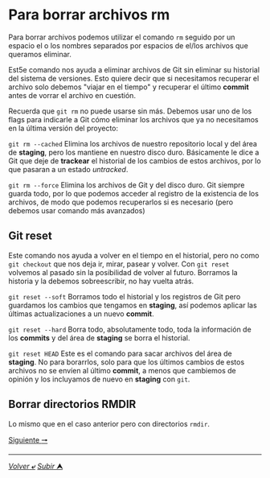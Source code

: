 # Para borrar archivos rm

Para borrar archivos podemos utilizar el comando `rm` seguido por un espacio el o los nombres separados por espacios de el/los archivos que queramos eliminar.

Est5e comando nos ayuda a eliminar archivos de Git sin eliminar su historial del sistema de versiones. Esto quiere decir que si necesitamos recuperar el archivo solo debemos "viajar en el tiempo" y recuperar el último **commit** antes de vorrar el archivo en cuestión.

Recuerda que `git rm` no puede usarse sin más. Debemos usar uno de los flags para indicarle a Git cómo eliminar los archivos que ya no necesitamos en la última versión del proyecto:

`git rm --cached` Elimina los archivos de nuestro repositorio local y del área de **staging**, pero los mantiene en nuestro disco duro. Básicamente le dice a Git que deje de **trackear** el historial de los cambios de estos archivos, por lo que pasaran a un estado *untracked*.

`git rm --force` Elimina los archivos de Git y del disco duro. Git siempre guarda todo, por lo que podemos acceder al registro de la existencia de los archivos, de modo que podemos recuperarlos si es necesario (pero debemos usar comando más avanzados)

## Git reset

Este comando nos ayuda a volver en el tiempo en el historial, pero no como `git checkout` que nos deja ir, mirar, pasear y volver. Con `git reset` volvemos al pasado sin la posibilidad de volver al futuro. Borramos la historia y la debemos sobreescribir, no hay vuelta atrás.

`git reset --soft` Borramos todo el historial y los registros de Git pero guardamos los cambios que tengamos en **staging**, así podemos aplicar las últimas actualizaciones a un nuevo **commit**.

`git reset --hard` Borra todo, absolutamente todo, toda la información de los **commits** y del área de **staging** se borra el historial.

`git reset HEAD` Este es el comando para sacar archivos del área de **staging**. No para borarrlos, solo para que los últimos cambios de estos archivos no se envíen al último **commit**, a menos que cambiemos de opinión y los incluyamos de nuevo en **staging** con `git`.

## Borrar directorios RMDIR

Lo mismo que en el caso anterior pero con directorios `rmdir`.

[Siguiente **&#129042;**](014_Recuperar_Archivos_anteriores.md "Recuperar archivos")

---
[*Volver* **&ldca;**](README.md "Ir a Readme") [*Subir* **&#11165;**](# "Ir al título")



